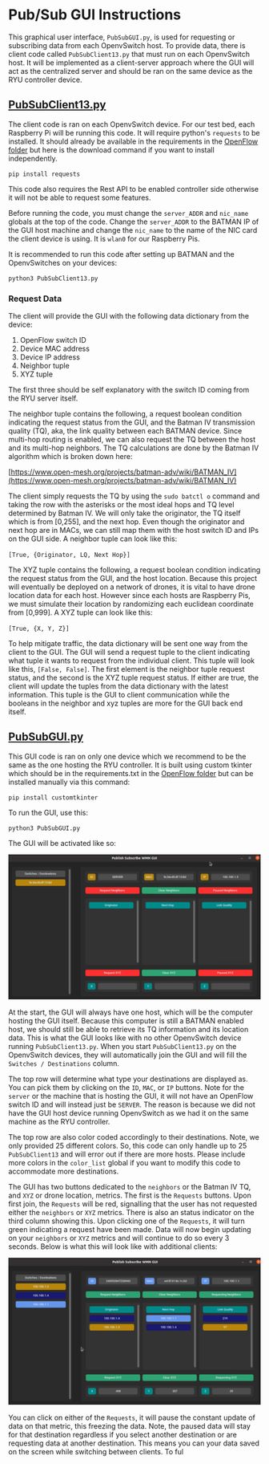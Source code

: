 # Pub/Sub GUI Instructions
This graphical user interface, `PubSubGUI.py`, is used for requesting or subscribing data from each OpenvSwitch host. To provide data, there is client code called `PubSubClient13.py` that must run on each OpenvSwitch host. It will be implemented as a client-server approach where the GUI will act as the centralized server and should be ran on the same device as the RYU controller device. 

## [PubSubClient13.py](PubSubClient13.py)
The client code is ran on each OpenvSwitch device. For our test bed, each Raspberry Pi will be running this code. It will require python's `requests` to be installed. It should already be available in the requirements in the [OpenFlow folder](../OpenFlow/OpenFlow_Instructions.md) but here is the download command if you want to install independently. 
```
pip install requests 
```

This code also requires the Rest API to be enabled controller side otherwise it will not be able to request some features.

Before running the code, you must change the `server_ADDR` and `nic_name` globals at the top of the code.  Change the `server_ADDR` to the BATMAN IP of the GUI host machine and change the `nic_name` to the name of the NIC card the client device is using. It is `wlan0` for our Raspberry Pis.

It is recommended to run this code after setting up BATMAN and the OpenvSwitches on your devices:
```
python3 PubSubClient13.py
```

### Request Data
The client will provide the GUI with the following data dictionary from the device:

1. OpenFlow switch ID 
2. Device MAC address
3. Device IP address
4. Neighbor tuple
5. XYZ tuple

The first three should be self explanatory with the switch ID coming from the RYU server itself. 

The neighbor tuple contains the following, a request boolean condition indicating the request status from the GUI, and the Batman IV transmission quality (TQ), aka, the link quality between each BATMAN device. Since multi-hop routing is enabled, we can also request the TQ between the host and its multi-hop neighbors. The TQ calculations are done by the Batman IV algorithm which is broken down here:

[https://www.open-mesh.org/projects/batman-adv/wiki/BATMAN_IV](https://www.open-mesh.org/projects/batman-adv/wiki/BATMAN_IV)

The client simply requests the TQ by using the `sudo batctl o` command and taking the row with the asterisks or the most ideal hops and TQ level determined by Batman IV.  We will only take the originator, the TQ itself which is from [0,255], and the next hop. Even though the originator and next hop are in MACs, we can still map them with the host switch ID and IPs on the GUI side. A neighbor tuple can look like this:

`[True, {Originator, LQ, Next Hop}]`

The XYZ tuple contains the following, a request boolean condition indicating the request status from the GUI, and the host location. Because this project will eventually be deployed on a network of drones, it is vital to have drone location data for each host. However since each hosts are Raspberry Pis, we must simulate their location by randomizing each euclidean coordinate from [0,999]. A XYZ tuple can look like this:

`[True, {X, Y, Z}]`

To help mitigate traffic, the data dictionary will be sent one way from the client to the GUI. The GUI will send a request tuple to the client indicating what tuple it wants to request from the individual client. This tuple will look like this, `[False, False]`. The first element is the neighbor tuple request status, and the second is the XYZ tuple request status. If either are true, the client will update the tuples from the data dictionary with the latest information. This tuple is the GUI to client communication while the booleans in the neighbor and xyz tuples are more for the GUI back end itself.

## [PubSubGUI.py](PubSubGUI.py)
This GUI code is ran on only one device which we recommend to be the same as the one hosting the RYU controller. It is built using custom tkinter which should be in the requirements.txt in the [OpenFlow folder](../OpenFlow/OpenFlow_Instructions.md) but can be installed manually via this command:
```
pip install customtkinter
```

To run the GUI, use this:
```
python3 PubSubGUI.py
```

The GUI will be activated like so:

![GUI_start.png](../images/GUI_start.png)


At the start, the GUI will always have one host, which will be the computer hosting the GUI itself. Because this computer is still a BATMAN enabled host, we should still be able to retrieve its TQ information and its location data. This is what the GUI looks like with no other OpenvSwitch device running `PubSubClient13.py`. When you start `PubSubClient13.py` on the OpenvSwitch devices, they will automatically join the GUI and will fill the `Switches / Destinations` column. 

 The top row will determine what type your destinations are displayed as. You can pick them by clicking on the `ID`, `MAC`, or `IP` buttons. Note for the `server` or the machine that is hosting the GUI, it will not have an OpenFlow switch ID and will instead just be `SERVER`. The reason is because we did not have the GUI host device running OpenvSwitch as we had it on the same machine as the RYU controller. 
 
 The top row are also color coded accordingly to their destinations. Note, we only provided 25 different colors. So, this code can only handle up to 25 `PubSubClient13` and will error out if there are more hosts. Please include more colors in the `color_list` global if you want to modify this code to accommodate more destinations.

The GUI has two buttons dedicated to the `neighbors` or the Batman IV TQ, and `XYZ` or drone location, metrics. The first is the `Requests` buttons. Upon first join, the `Requests` will be red, signalling that the user has not requested either the `neighbors` or `XYZ` metrics. There is also an status indicator on the third column showing this. Upon clicking one of the `Requests`, it will turn green indicating a request have been made. Data will now begin updating on your `neighbors` or `XYZ` metrics and will continue to do so every 3 seconds. Below is what this will look like with additional clients:

![My_GUI.png](../images/My_GUI.png)

You can click on either of the `Requests`, it will pause the constant update of data on that metric, this freezing the data. Note, the paused data will stay for that destination regardless if you select another destination or are requesting data at another destination. This means you can your data saved on the screen while switching between clients. To ful
